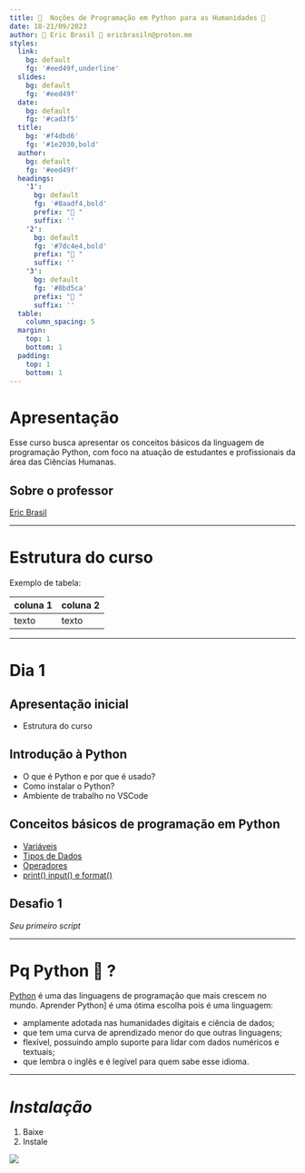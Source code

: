 ```yaml
---
title:   Noções de Programação em Python para as Humanidades 
date: 18-21/09/2023
author:  Eric Brasil 󰇰 ericbrasiln@proton.me
styles:
  link:
    bg: default
    fg: '#eed49f,underline'
  slides:
    bg: default
    fg: '#eed49f'
  date:
    bg: default
    fg: '#cad3f5'
  title:
    bg: '#f4dbd6'
    fg: '#1e2030,bold'
  author:
    bg: default
    fg: '#eed49f'
  headings:
    '1':
      bg: default
      fg: '#8aadf4,bold'
      prefix: " "
      suffix: ''
    '2':
      bg: default
      fg: '#7dc4e4,bold'
      prefix: " "
      suffix: ''
    '3':
      bg: default
      fg: '#8bd5ca'
      prefix: " "
      suffix: ''
  table:
    column_spacing: 5
  margin:
    top: 1
    bottom: 1
  padding:
    top: 1
    bottom: 1
---
```


# Apresentação

Esse curso busca apresentar os conceitos básicos da linguagem de programação Python, com foco na atuação de estudantes e profissionais da área das Ciências Humanas.

## Sobre o professor

[Eric Brasil](https://ericbrasiln.github.io/)

---

# Estrutura do curso

Exemplo de tabela:

| coluna 1 | coluna 2 |
| -------- | -------- |
| texto | texto|

---

# Dia 1

## Apresentação inicial
- Estrutura do curso

## Introdução à Python
- O que é Python e por que é usado?
- Como instalar o Python?
- Ambiente de trabalho no VSCode

## Conceitos básicos de programação em Python   
- [Variáveis](variables.py)
- [Tipos de Dados](tipos.py)
- [Operadores](fluxos.py)
- [print() input() e format()](funcoes.py)

## Desafio 1

*Seu primeiro script*

---

# Pq Python 󱔎 ?

[Python](https://docs.constellate.org/key-terms/#python) é uma das linguagens de programação que mais crescem no mundo. Aprender Python] é uma ótima escolha pois é uma linguagem:

* amplamente adotada nas humanidades digitais e ciência de dados;
* que tem uma curva de aprendizado menor do que outras linguagens; 
* flexível, possuindo amplo suporte para lidar com dados numéricos e textuais;
* que lembra o inglês e é legível para quem sabe esse idioma.

---

# *Instalação*

1. Baixe
2. Instale


![](~/Imagens/58128421.png)
